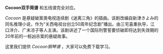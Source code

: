 

**Cocoon双手简谱** 和五线谱完全对应。

_Cocoon_
是悬疑破案类电视连续剧《迷离三角》的插曲。该剧改编自新津きよみ的同名推理小说，作为“关西电视台创立50周年纪念剧”播出。由三宅喜重执导，江口洋介、广末凉子等人主演。该剧讲述了一个国际刑警誓要侦破即将达到失效期的20年前的一桩凶杀案的悬疑故事。

这里我们提供 _Cocoon钢琴谱_ ，大家可以免费下载学习。

